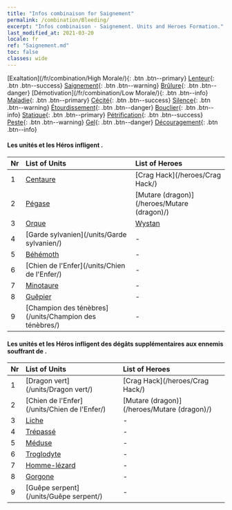 ```yaml
---
title: "Infos combinaison for Saignement"
permalink: /combination/Bleeding/
excerpt: "Infos combinaison - Saignement. Units and Heroes Formation."
last_modified_at: 2021-03-20
locale: fr
ref: "Saignement.md"
toc: false
classes: wide
---
```


  [Exaltation](/fr/combination/High Morale/){: .btn .btn--primary} [Lenteur](/fr/combination/Slow/){: .btn .btn--success} [Saignement](/fr/combination/Bleeding/){: .btn .btn--warning} [Brûlure](/fr/combination/Burning/){: .btn .btn--danger} [Démotivation](/fr/combination/Low Morale/){: .btn .btn--info} [Maladie](/fr/combination/Disease/){: .btn .btn--primary} [Cécité](/fr/combination/Blind/){: .btn .btn--success} [Silence](/fr/combination/Silence/){: .btn .btn--warning} [Étourdissement](/fr/combination/Stun/){: .btn .btn--danger} [Bouclier](/fr/combination/Shield/){: .btn .btn--info} [Statique](/fr/combination/Static/){: .btn .btn--primary} [Pétrification](/fr/combination/Petrify/){: .btn .btn--success} [Peste](/fr/combination/Plague/){: .btn .btn--warning} [Gel](/fr/combination/Freeze/){: .btn .btn--danger} [Découragement](/fr/combination/Deterrence/){: .btn .btn--info} 


#### Les unités et les Héros infligent <Saignement>.

  | Nr |  List of Units  | List of Heroes | 
  |:---|:----------------|:---------------| 
  | 1 | [Centaure](/units/Centaure/) | [Crag Hack](/heroes/Crag Hack/) |
  | 2 | [Pégase](/units/Pégase/) | [Mutare (dragon)](/heroes/Mutare (dragon)/) |
  | 3 | [Orque](/units/Orque/) | [Wystan](/heroes/Wystan/) |
  | 4 | [Garde sylvanien](/units/Garde sylvanien/) | - |
  | 5 | [Béhémoth](/units/Béhémoth/) | - |
  | 6 | [Chien de l'Enfer](/units/Chien de l'Enfer/) | - |
  | 7 | [Minotaure](/units/Minotaure/) | - |
  | 8 | [Guêpier](/units/Guêpier/) | - |
  | 9 | [Champion des ténèbres](/units/Champion des ténèbres/) | - |


#### Les unités et les Héros infligent des dégâts supplémentaires aux ennemis souffrant de <Saignement>.

  | Nr |  List of Units  | List of Heroes | 
  |:---|:----------------|:---------------| 
  | 1 | [Dragon vert](/units/Dragon vert/) | [Crag Hack](/heroes/Crag Hack/) |
  | 2 | [Chien de l'Enfer](/units/Chien de l'Enfer/) | [Mutare (dragon)](/heroes/Mutare (dragon)/) |
  | 3 | [Liche](/units/Liche/) | - |
  | 4 | [Trépassé](/units/Trépassé/) | - |
  | 5 | [Méduse](/units/Méduse/) | - |
  | 6 | [Troglodyte](/units/Troglodyte/) | - |
  | 7 | [Homme-lézard](/units/Homme-lézard/) | - |
  | 8 | [Gorgone](/units/Gorgone/) | - |
  | 9 | [Guêpe serpent](/units/Guêpe serpent/) | - |
